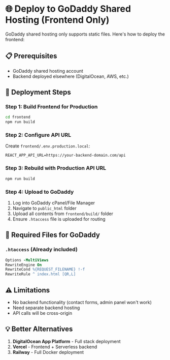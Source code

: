 # 🌐 Deploy to GoDaddy Shared Hosting (Frontend Only)

GoDaddy shared hosting only supports static files. Here's how to deploy the frontend:

## 📋 Prerequisites
- GoDaddy shared hosting account
- Backend deployed elsewhere (DigitalOcean, AWS, etc.)

## 🚀 Deployment Steps

### Step 1: Build Frontend for Production
```bash
cd frontend
npm run build
```

### Step 2: Configure API URL
Create `frontend/.env.production.local`:
```
REACT_APP_API_URL=https://your-backend-domain.com/api
```

### Step 3: Rebuild with Production API URL
```bash
npm run build
```

### Step 4: Upload to GoDaddy
1. Log into GoDaddy cPanel/File Manager
2. Navigate to `public_html` folder
3. Upload all contents from `frontend/build/` folder
4. Ensure `.htaccess` file is uploaded for routing

## 🔧 Required Files for GoDaddy

### `.htaccess` (Already included)
```apache
Options -MultiViews
RewriteEngine On
RewriteCond %{REQUEST_FILENAME} !-f
RewriteRule ^ index.html [QR,L]
```

## ⚠️ Limitations
- No backend functionality (contact forms, admin panel won't work)
- Need separate backend hosting
- API calls will be cross-origin

## 💡 Better Alternatives
1. **DigitalOcean App Platform** - Full stack deployment
2. **Vercel** - Frontend + Serverless backend
3. **Railway** - Full Docker deployment